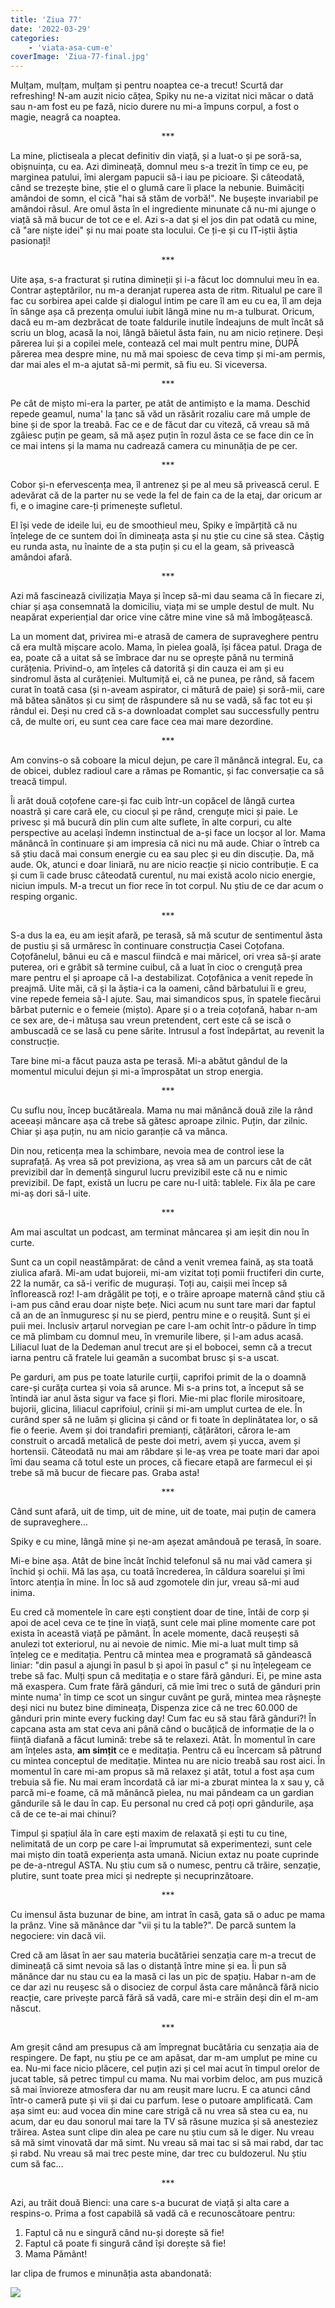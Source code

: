 ```yaml
---
title: 'Ziua 77'
date: '2022-03-29'
categories:
    - 'viata-asa-cum-e'
coverImage: 'Ziua-77-final.jpg'
---
```


Mulțam, mulțam, mulțam și pentru noaptea ce-a trecut! Scurtă dar refreshing! N-am auzit nicio cățea, Spiky nu ne-a vizitat nici măcar o dată sau n-am fost eu pe fază, nicio durere nu mi-a împuns corpul, a fost o magie, neagră ca noaptea.

<p style="text-align: center;">***</p>

La mine, plictiseala a plecat definitiv din viață, și a luat-o și pe soră-sa, obișnuința, cu ea. Azi dimineață, domnul meu s-a trezit în timp ce eu, pe marginea patului, îmi alergam papucii să-i iau pe picioare. Și câteodată, când se trezește bine, știe el o glumă care îi place la nebunie. Buimăciți amândoi de somn, el cică "hai să stăm de vorbă!". Ne bușește invariabil pe amândoi râsul. Are omul ăsta în el ingrediente minunate că nu-mi ajunge o viață să mă bucur de tot ce e el. Azi s-a dat și el jos din pat odată cu mine, că "are niște idei" și nu mai poate sta locului. Ce ți-e și cu IT-iștii ăștia pasionați!

<p style="text-align: center;">***</p>

Uite așa, s-a fracturat și rutina dimineții și i-a făcut loc domnului meu în ea. Contrar așteptărilor, nu m-a deranjat ruperea asta de ritm. Ritualul pe care îl fac cu sorbirea apei calde și dialogul intim pe care îl am eu cu ea, îl am deja în sânge așa că prezența omului iubit lângă mine nu m-a tulburat. Oricum, dacă eu m-am dezbrăcat de toate faldurile inutile îndeajuns de mult încât să scriu un blog, acasă la noi, lângă băietul ăsta fain, nu am nicio reținere. Deși părerea lui și a copilei mele, contează cel mai mult pentru mine, DUPĂ părerea mea despre mine, nu mă mai spoiesc de ceva timp și mi-am permis, dar mai ales el m-a ajutat să-mi permit, să fiu eu. Si viceversa.

<p style="text-align: center;">***</p>

Pe cât de mișto mi-era la parter, pe atât de antimișto e la mama. Deschid repede geamul, numa' la țanc să văd un răsărit rozaliu care mă umple de bine și de spor la treabă. Fac ce e de făcut dar cu viteză, că vreau să mă zgâiesc puțin pe geam, să mă așez puțin în rozul ăsta ce se face din ce în ce mai intens și la mama nu cadrează camera cu minunăția de pe cer.

<p style="text-align: center;">***</p>

Cobor și-n efervescența mea, îl antrenez și pe al meu să privească cerul. E adevărat că de la parter nu se vede la fel de fain ca de la etaj, dar oricum ar fi, e o imagine care-ți primenește sufletul.

El își vede de ideile lui, eu de smoothieul meu, Spiky e împărțită că nu înțelege de ce suntem doi în dimineața asta și nu știe cu cine să stea. Câștig eu runda asta, nu înainte de a sta puțin și cu el la geam, să privească amândoi afară.

<p style="text-align: center;">***</p>

Azi mă fascinează civilizația Maya și încep să-mi dau seama că în fiecare zi, chiar și așa consemnată la domiciliu, viața mi se umple destul de mult. Nu neapărat experiențial dar orice vine către mine vine să mă îmbogățească.

La un moment dat, privirea mi-e atrasă de camera de supraveghere pentru că era multă mișcare acolo. Mama, în pielea goală, își făcea patul. Draga de ea, poate că a uitat să se îmbrace dar nu se oprește până nu termină curățenia. Privind-o, am înțeles că datorită și din cauza ei am și eu sindromul ăsta al curățeniei. Multumiță ei, că ne punea, pe rând, să facem curat în toată casa (și n-aveam aspirator, ci mătură de paie) și soră-mii, care mă bătea sănătos și cu simț de răspundere să nu se vadă, să fac tot eu și rândul ei. Deși nu cred că s-a downloadat complet sau successfully pentru că, de multe ori, eu sunt cea care face cea mai mare dezordine.

<p style="text-align: center;">***</p>

Am convins-o să coboare la micul dejun, pe care îl mănâncă integral. Eu, ca de obicei, dublez radioul care a rămas pe Romantic, și fac conversație ca să treacă timpul.

Îi arăt două coțofene care-și fac cuib într-un copăcel de lângă curtea noastră și care cară ele, cu ciocul și pe rând, crenguțe mici și paie. Le privesc și mă bucură din plin cum alte suflete, în alte corpuri, cu alte perspective au același îndemn instinctual de a-și face un locșor al lor. Mama mănâncă în continuare și am impresia că nici nu mă aude. Chiar o întreb ca să știu dacă mai consum energie cu ea sau plec și eu din discuție. Da, mă aude. Ok, atunci e doar liniară, nu are nicio reacție și nicio contribuție. E ca și cum îi cade brusc câteodată curentul, nu mai există acolo nicio energie, niciun impuls. M-a trecut un fior rece în tot corpul. Nu știu de ce dar acum o resping organic.

<p style="text-align: center;">***</p>

S-a dus la ea, eu am ieșit afară, pe terasă, să mă scutur de sentimentul ăsta de pustiu și să urmăresc în continuare construcția Casei Coțofana. Coțofănelul, bănui eu că e mascul fiindcă e mai măricel, ori vrea să-și arate puterea, ori e grăbit să termine cuibul, că a luat în cioc o crenguță prea mare pentru el și aproape că l-a destabilizat. Coțofănica a venit repede în preajmă. Uite măi, că și la ăștia-i ca la oameni, când bărbatului îi e greu, vine repede femeia să-l ajute. Sau, mai simandicos spus, în spatele fiecărui bărbat puternic e o femeie (mișto). Apare și o a treia coțofană, habar n-am ce sex are, de-i mătușa sau vreun pretendent, cert este că se iscă o ambuscadă ce se lasă cu pene sărite. Intrusul a fost îndepărtat, au revenit la construcție.

Tare bine mi-a făcut pauza asta pe terasă. Mi-a abătut gândul de la momentul micului dejun și mi-a împrospătat un strop energia.

<p style="text-align: center;">***</p>

Cu suflu nou, încep bucătăreala. Mama nu mai mănâncă două zile la rând aceeași mâncare așa că trebe să gătesc aproape zilnic. Puțin, dar zilnic. Chiar și așa puțin, nu am nicio garanție că va mânca.

Din nou, reticența mea la schimbare, nevoia mea de control iese la suprafață. Aș vrea să pot previziona, aș vrea să am un parcurs cât de cât previzibil dar în demență singurul lucru previzibil este că nu e nimic previzibil. De fapt, există un lucru pe care nu-l uită: tablele. Fix ăla pe care mi-aș dori să-l uite.

<p style="text-align: center;">***</p>

Am mai ascultat un podcast, am terminat mâncarea și am ieșit din nou în curte.

Sunt ca un copil neastâmpărat: de când a venit vremea faină, aș sta toată ziulica afară. Mi-am udat bujoreii, mi-am vizitat toți pomii fructiferi din curte, 22 la număr, ca să-i verific de mugurași. Toți au, caișii mei încep să înflorească roz! I-am drăgălit pe toți, e o trăire aproape maternă când știu că i-am pus când erau doar niște bețe. Nici acum nu sunt tare mari dar faptul că an de an înmuguresc și nu se pierd, pentru mine e o reușită. Sunt și ei puii mei. Inclusiv arțarul norvegian pe care l-am ochit într-o pădure în timp ce mă plimbam cu domnul meu, în vremurile libere, și l-am adus acasă. Liliacul luat de la Dedeman anul trecut are și el bobocei, semn că a trecut iarna pentru că fratele lui geamăn a sucombat brusc și s-a uscat.

Pe garduri, am pus pe toate laturile curții, caprifoi primit de la o doamnă care-și curăța curtea și voia să arunce. Mi s-a prins tot, a început să se întindă iar anul ăsta sigur va face și flori. Mie-mi plac florile mirositoare, bujorii, glicina, liliacul caprifoiul, crinii și mi-am umplut curtea de ele. În curând sper să ne luăm și glicina și când or fi toate în deplinătatea lor, o să fie o feerie. Avem și doi trandafiri premianți, cățărători, cărora le-am construit o arcadă metalică de peste doi metri, avem și yucca, avem și hortensii. Câteodată nu mai am răbdare și le-aș vrea pe toate mari dar apoi îmi dau seama că totul este un proces, că fiecare etapă are farmecul ei și trebe să mă bucur de fiecare pas. Graba asta!

<p style="text-align: center;">***</p>

Când sunt afară, uit de timp, uit de mine, uit de toate, mai puțin de camera de supraveghere…

Spiky e cu mine, lângă mine și ne-am așezat amândouă pe terasă, în soare.

Mi-e bine așa. Atât de bine încât închid telefonul să nu mai văd camera și închid și ochii. Mă las așa, cu toată încrederea, în căldura soarelui și îmi întorc atenția în mine. În loc să aud zgomotele din jur, vreau să-mi aud inima.

Eu cred că momentele în care ești conștient doar de tine, întâi de corp și apoi de acel ceva ce te ține în viață, sunt cele mai pline momente care pot exista în această viață pe pământ. În acele momente, dacă reușești să anulezi tot exteriorul, nu ai nevoie de nimic. Mie mi-a luat mult timp să înțeleg ce e meditația. Pentru că mintea mea e programată să gândească liniar: "din pasul a ajungi în pasul b și apoi în pasul c" și nu înțelegeam ce trebe să fac. Mulți spun că meditația e o stare fără gânduri. Ei, pe mine asta mă exaspera. Cum frate fără gânduri, că mie îmi trec o sută de gânduri prin minte numa' în timp ce scot un singur cuvânt pe gură, mintea mea râșnește deși nici nu butez bine dimineața, Dispenza zice că ne trec 60.000 de gânduri prin minte every fucking day! Cum fac eu să stau fără gânduri?! În capcana asta am stat ceva ani până când o bucățică de informație de la o ființă diafană a făcut lumină: trebe să te relaxezi. Atât. În momentul în care am înțeles asta, **am simțit** ce e meditația. Pentru că eu încercam să pătrund cu mintea conceptul de meditație. Mintea nu are nicio treabă sau rost aici. În momentul în care mi-am propus să mă relaxez și atât, totul a fost așa cum trebuia să fie. Nu mai eram încordată că iar mi-a zburat mintea la x sau y, că parcă mi-e foame, că mă mănâncă pielea, nu mai pândeam ca un gardian gândurile să le dau în cap. Eu personal nu cred că poți opri gândurile, așa că de ce te-ai mai chinui?

Timpul și spațiul ăla în care ești maxim de relaxată și ești tu cu tine, nelimitată de un corp pe care l-ai împrumutat să experimentezi, sunt cele mai mișto din toată experiența asta umană. Niciun extaz nu poate cuprinde pe de-a-ntregul ASTA. Nu știu cum să o numesc, pentru că trăire, senzație, plutire, sunt toate prea mici și nedrepte și necuprinzătoare.

<p style="text-align: center;">***</p>

Cu imensul ăsta buzunar de bine, am intrat în casă, gata să o aduc pe mama la prânz. Vine să mănânce dar "vii și tu la table?". De parcă suntem la negociere: vin dacă vii.

Cred că am lăsat în aer sau materia bucătăriei senzația care m-a trecut de dimineață că simt nevoia să las o distanță între mine și ea. Îi pun să mănânce dar nu stau cu ea la masă ci las un pic de spațiu. Habar n-am de ce dar azi nu reușesc să o disociez de corpul ăsta care mănâncă fără nicio reacție, care privește parcă fără să vadă, care mi-e străin deși din el m-am născut.

<p style="text-align: center;">***</p>

Am greșit când am presupus că am împregnat bucătăria cu senzația aia de respingere. De fapt, nu știu pe ce am apăsat, dar m-am umplut pe mine cu ea. Nu-mi face nicio plăcere, cel puțin azi și cel mai acut în timpul orelor de jucat table, să petrec timpul cu mama. Nu mai vorbim deloc, am pus muzică să mai învioreze atmosfera dar nu am reușit mare lucru. E ca atunci când într-o cameră pute și vii și dai cu parfum. Iese o putoare amplificată. Cam așa simt eu: aud vocea din mine care strigă că nu vrea să stea cu ea, nu acum, dar eu dau sonorul mai tare la TV să răsune muzica și să anesteziez trăirea. Astea sunt clipe din alea pe care nu știu cum să le diger. Nu vreau să mă simt vinovată dar mă simt. Nu vreau să mai tac si să mai rabd, dar tac și rabd. Nu vreau să mai trec peste mine, dar trec cu buldozerul. Nu știu cum să fac…

<p style="text-align: center;">***</p>

Azi, au trăit două Bienci: una care s-a bucurat de viață și alta care a respins-o. Prima a fost capabilă să vadă că e recunoscătoare pentru:

1. Faptul că nu e singură când nu-și dorește să fie!
2. Faptul că poate fi singură când își dorește să fie!
3. Mama Pământ!

Iar clipa de frumos e minunăția asta abandonată:

![](images/greenhouse-ziua-77.jpeg)
